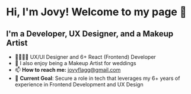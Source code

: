 # Hi, I'm Jovy! Welcome to my page  👋

## I'm a Developer, UX Designer, and a Makeup Artist
- 👩🏻‍💻🎨 UX/UI Designer and 6+ React (Frontend) Developer
- 💄 I also enjoy being a Makeup Artist for weddings  
- 📫 **How to reach me:** jovyflagg@gmail.com 
- 🎯 **Current Goal**: Secure a role in tech that leverages my 6+ years of experience in Frontend Development and UX Design


